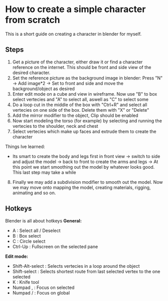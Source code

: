 # How to create a simple character from scratch

This is a short guide on creating a character in blender for myself.

## Steps

1. Get a picture of the character, either draw it or find a character reference on the internet. This should be front and side view of the desired character.
2. Set the reference picture as the background image in blender: Press "N" -> Add image*2 -> Set to front and side and move the background/object as desired
3. Enter edit mode on a cube and view in wireframe. Now use "B" to box select vertecies and "A" to select all, aswell as "C" to select some
4. Do a loop cut in the middle of the box with "Ctrl+R" and select all vertecies on one side of the box. Delete them with "X" or "Delete"
5. Add the mirror modifier to the object, Clip should be enabled
6. Now start modeling the torso (for example) by selecting and running the vertecies to the shoulder, neck and chest
7. Select vertecies which make up faces and extrude them to create the character

Things Ive learned:
- Its smart to create the body and legs first in front view -> switch to side and adjust the model -> back to front to create the arms and legs -> At this point we start smoothing out the model by whatever looks good. This last step may take a while

8. Finally we may add a subdivision modifier to smooth out the model. Now we may move onto mapping the model, creating materials, rigging, animating and so on.

## Hotkeys
Blender is all about hotkeys
**General:**
- A : Select all / Deselect
- B : Box select
- C : Circle select
- Ctrl-Up : Fullscreen on the selected pane

**Edit mode:**
- Shift-Alt-select : Selects vertecies in a loop around the object
- Shift-select : Selects shortest route from last selected vertex to the one selected
- K : Knife tool
- Numpad , : Focus on selected
- Numpad / : Focus on global

